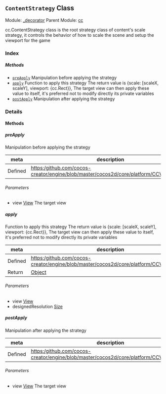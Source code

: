 ## `ContentStrategy` Class



Module: [_decorator](../modules/_decorator.md)
Parent Module: [cc](../modules/cc.md)




<p>cc.ContentStrategy class is the root strategy class of content's scale strategy,
it controls the behavior of how to scale the scene and setup the viewport for the game</p>

### Index



##### Methods

  - [`preApply`](#preapply) Manipulation before applying the strategy
  - [`apply`](#apply) Function to apply this strategy
The return value is {scale: [scaleX, scaleY], viewport: {cc.Rect}},
The target view can then apply these value to itself, it's preferred not to modify directly its private variables
  - [`postApply`](#postapply) Manipulation after applying the strategy



### Details




<!-- Method Block -->
#### Methods


##### preApply

Manipulation before applying the strategy

| meta | description |
|------|-------------|
| Defined | [https:/github.com/cocos-creator/engine/blob/master/cocos2d/core/platform/CCView.js:1117](https:/github.com/cocos-creator/engine/blob/master/cocos2d/core/platform/CCView.js#L1117) |

###### Parameters
- view <a href="../classes/View.html" class="crosslink">View</a> The target view


##### apply

Function to apply this strategy
The return value is {scale: [scaleX, scaleY], viewport: {cc.Rect}},
The target view can then apply these value to itself, it's preferred not to modify directly its private variables

| meta | description |
|------|-------------|
| Defined | [https:/github.com/cocos-creator/engine/blob/master/cocos2d/core/platform/CCView.js:1125](https:/github.com/cocos-creator/engine/blob/master/cocos2d/core/platform/CCView.js#L1125) |
| Return 		 | <a href="https://developer.mozilla.org/en/JavaScript/Reference/Global_Objects/Object" class="crosslink external" target="_blank">Object</a> 

###### Parameters
- view <a href="../classes/View.html" class="crosslink">View</a> 
- designedResolution <a href="../classes/Size.html" class="crosslink">Size</a> 


##### postApply

Manipulation after applying the strategy

| meta | description |
|------|-------------|
| Defined | [https:/github.com/cocos-creator/engine/blob/master/cocos2d/core/platform/CCView.js:1138](https:/github.com/cocos-creator/engine/blob/master/cocos2d/core/platform/CCView.js#L1138) |

###### Parameters
- view <a href="../classes/View.html" class="crosslink">View</a> The target view



